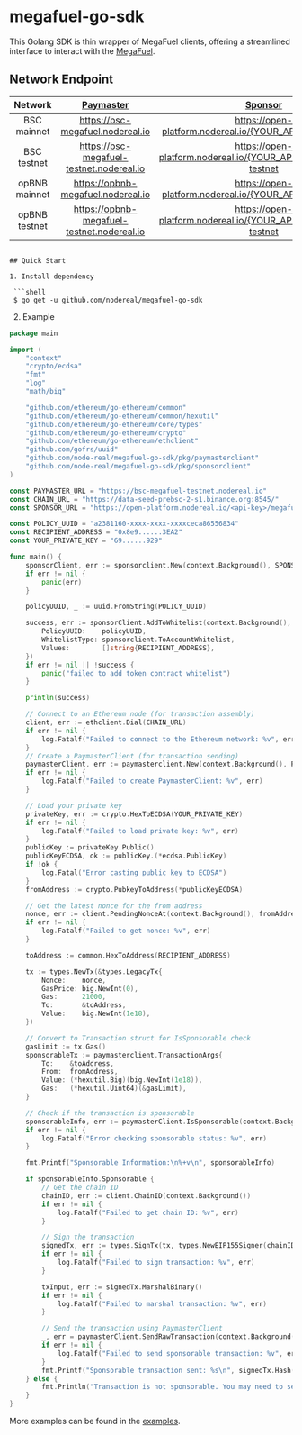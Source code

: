 # megafuel-go-sdk

This Golang SDK is thin wrapper of MegaFuel clients, offering a streamlined interface to interact with the [MegaFuel](https://docs.nodereal.io/docs/megafuel-overview).

## Network Endpoint

|    Network    |        [Paymaster]( https://docs.nodereal.io/reference/pm-issponsorable)        |                [Sponsor](https://docs.nodereal.io/reference/pm-addtowhitelist)                 |
|:-------------:|:-------------------------------------------------------------------------------:|:----------------------------------------------------------------------------------------------:|
|  BSC mainnet  |                        https://bsc-megafuel.nodereal.io                         |                   https://open-platform.nodereal.io/{YOUR_API_KEY}/megafuel                    |
|  BSC testnet  |                    https://bsc-megafuel-testnet.nodereal.io                     |               https://open-platform.nodereal.io/{YOUR_API_KEY}/megafuel-testnet                |
| opBNB mainnet |                       https://opbnb-megafuel.nodereal.io                        |                   https://open-platform.nodereal.io/{YOUR_API_KEY}/megafuel                    |
| opBNB testnet |                   https://opbnb-megafuel-testnet.nodereal.io                    |               https://open-platform.nodereal.io/{YOUR_API_KEY}/megafuel-testnet                |

```shell

## Quick Start

1. Install dependency

 ```shell
 $ go get -u github.com/nodereal/megafuel-go-sdk
 ```

2. Example

```go
package main

import (
	"context"
	"crypto/ecdsa"
	"fmt"
	"log"
	"math/big"

	"github.com/ethereum/go-ethereum/common"
	"github.com/ethereum/go-ethereum/common/hexutil"
	"github.com/ethereum/go-ethereum/core/types"
	"github.com/ethereum/go-ethereum/crypto"
	"github.com/ethereum/go-ethereum/ethclient"
	"github.com/gofrs/uuid"
	"github.com/node-real/megafuel-go-sdk/pkg/paymasterclient"
	"github.com/node-real/megafuel-go-sdk/pkg/sponsorclient"
)

const PAYMASTER_URL = "https://bsc-megafuel-testnet.nodereal.io"
const CHAIN_URL = "https://data-seed-prebsc-2-s1.binance.org:8545/"
const SPONSOR_URL = "https://open-platform.nodereal.io/<api-key>/megafuel-testnet"

const POLICY_UUID = "a2381160-xxxx-xxxx-xxxxceca86556834"
const RECIPIENT_ADDRESS = "0x8e9......3EA2"
const YOUR_PRIVATE_KEY = "69......929"

func main() {
	sponsorClient, err := sponsorclient.New(context.Background(), SPONSOR_URL)
	if err != nil {
		panic(err)
	}

	policyUUID, _ := uuid.FromString(POLICY_UUID)

	success, err := sponsorClient.AddToWhitelist(context.Background(), sponsorclient.WhiteListArgs{
		PolicyUUID:    policyUUID,
		WhitelistType: sponsorclient.ToAccountWhitelist,
		Values:        []string{RECIPIENT_ADDRESS},
	})
	if err != nil || !success {
		panic("failed to add token contract whitelist")
	}

	println(success)

	// Connect to an Ethereum node (for transaction assembly)
	client, err := ethclient.Dial(CHAIN_URL)
	if err != nil {
		log.Fatalf("Failed to connect to the Ethereum network: %v", err)
	}
	// Create a PaymasterClient (for transaction sending)
	paymasterClient, err := paymasterclient.New(context.Background(), PAYMASTER_URL)
	if err != nil {
		log.Fatalf("Failed to create PaymasterClient: %v", err)
	}

	// Load your private key
	privateKey, err := crypto.HexToECDSA(YOUR_PRIVATE_KEY)
	if err != nil {
		log.Fatalf("Failed to load private key: %v", err)
	}
	publicKey := privateKey.Public()
	publicKeyECDSA, ok := publicKey.(*ecdsa.PublicKey)
	if !ok {
		log.Fatal("Error casting public key to ECDSA")
	}
	fromAddress := crypto.PubkeyToAddress(*publicKeyECDSA)

	// Get the latest nonce for the from address
	nonce, err := client.PendingNonceAt(context.Background(), fromAddress)
	if err != nil {
		log.Fatalf("Failed to get nonce: %v", err)
	}

	toAddress := common.HexToAddress(RECIPIENT_ADDRESS)

	tx := types.NewTx(&types.LegacyTx{
		Nonce:    nonce,
		GasPrice: big.NewInt(0),
		Gas:      21000,
		To:       &toAddress,
		Value:    big.NewInt(1e18),
	})

	// Convert to Transaction struct for IsSponsorable check
	gasLimit := tx.Gas()
	sponsorableTx := paymasterclient.TransactionArgs{
		To:    &toAddress,
		From:  fromAddress,
		Value: (*hexutil.Big)(big.NewInt(1e18)),
		Gas:   (*hexutil.Uint64)(&gasLimit),
	}

	// Check if the transaction is sponsorable
	sponsorableInfo, err := paymasterClient.IsSponsorable(context.Background(), sponsorableTx)
	if err != nil {
		log.Fatalf("Error checking sponsorable status: %v", err)
	}

	fmt.Printf("Sponsorable Information:\n%+v\n", sponsorableInfo)

	if sponsorableInfo.Sponsorable {
		// Get the chain ID
		chainID, err := client.ChainID(context.Background())
		if err != nil {
			log.Fatalf("Failed to get chain ID: %v", err)
		}

		// Sign the transaction
		signedTx, err := types.SignTx(tx, types.NewEIP155Signer(chainID), privateKey)
		if err != nil {
			log.Fatalf("Failed to sign transaction: %v", err)
		}

		txInput, err := signedTx.MarshalBinary()
		if err != nil {
			log.Fatalf("Failed to marshal transaction: %v", err)
		}

		// Send the transaction using PaymasterClient
		_, err = paymasterClient.SendRawTransaction(context.Background(), txInput)
		if err != nil {
			log.Fatalf("Failed to send sponsorable transaction: %v", err)
		}
		fmt.Printf("Sponsorable transaction sent: %s\n", signedTx.Hash())
	} else {
		fmt.Println("Transaction is not sponsorable. You may need to send it as a regular transaction.")
	}
}
```

More examples can be found in the [examples](https://github.com/node-real/megafuel-client-example).

